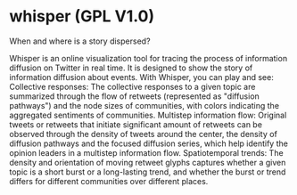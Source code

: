 whisper (GPL V1.0)
=======

When and where is a story dispersed?

Whisper is an online visualization tool for tracing the process of information diffusion on Twitter in real time. It is designed to show the story of information diffusion about events. With Whisper, you can play and see: 
Collective responses: The collective responses to a given topic are summarized through the flow of retweets (represented as "diffusion pathways") and the node sizes of communities, with colors indicating the aggregated sentiments of communities.
Multistep information flow: Original tweets or retweets that initiate significant amount of retweets can be observed through the density of tweets around the center, the density of diffusion pathways and the focused diffusion series, which help identify the opinion leaders in a multistep information flow.
Spatiotemporal trends: The density and orientation of moving retweet glyphs captures whether a given topic is a short burst or a long-lasting trend, and whether the burst or trend differs for different communities over different places.
